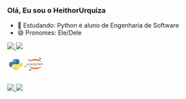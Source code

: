 ### Olá, Eu sou o HeithorUrquiza

- 🌱 Estudando: Python e aluno de Engenharia de Software
- 😄 Pronomes: Ele/Dele

<div>
  <a href="https://github.com/HeithorUrquiza">
  <img height="180em" src="https://github-readme-stats.vercel.app/api?username=HeithorUrquiza&show_icons=true&theme=tokyonight&include_all_commits=true&count_private=true"/>
  <img height="180em" src="https://github-readme-stats.vercel.app/api/top-langs/?username=HeithorUrquiza&layout=compact&langs_count=16&theme=tokyonight"/>
</div>

<div style="display: inline_block"><br>
  <img align="center" alt="Hecthor-Python" height="30" width="40" src="https://raw.githubusercontent.com/devicons/devicon/master/icons/python/python-original.svg"/>
  <img align="center" alt="Hecthor-Java" height="30" width="40" src="https://raw.githubusercontent.com/devicons/devicon/master/icons/jupyter/jupyter-original-wordmark.svg"/>
</div>

##

<div>
  <a href="https://www.linkedin.com/in/hecthor-urquiza-0116a41ba/" target="_blank"> <img src="https://img.shields.io/badge/LinkedIn-0077B5?style=for-the-badge&logo=linkedin&logoColor=white" target="_blank"> </a>
  <a href="contato.hecthorur@gmail.com" target="_blank"> <img src="https://img.shields.io/badge/Gmail-D14836?style=for-the-badge&logo=gmail&logoColor=white" target="_blank"> </a>
</div>
